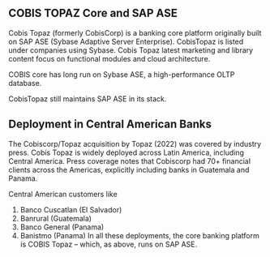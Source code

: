 ## COBIS TOPAZ Core and SAP ASE

Cobis Topaz (formerly CobisCorp) is a banking core platform originally built on SAP ASE (Sybase Adaptive Server Enterprise). CobisTopaz is listed under companies using Sybase. Cobis Topaz latest marketing and library content focus on functional modules and cloud architecture.

COBIS core has long run on Sybase ASE, a high-performance OLTP database. 

CobisTopaz still maintains SAP ASE in its stack. 

## Deployment in Central American Banks

The Cobiscorp/Topaz acquisition by Topaz (2022) was covered by industry press. Cobis Topaz is widely deployed across Latin America, including Central America. Press coverage notes that Cobiscorp had 70+ financial clients across the Americas, explicitly including banks in Guatemala and Panama.

Central American customers like 
1. Banco Cuscatlan (El Salvador)
2. Banrural (Guatemala)
3. Banco General (Panama)
4. Banistmo (Panama)
In all these deployments, the core banking platform is COBIS Topaz – which, as above, runs on SAP ASE.

